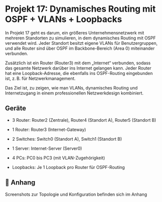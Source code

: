 # Projekt 17: Dynamisches Routing mit OSPF + VLANs + Loopbacks
In Projekt 17 geht es darum, ein größeres Unternehmensnetzwerk mit mehreren Standorten zu simulieren, in dem dynamisches Routing mit OSPF verwendet wird. Jeder Standort besitzt eigene VLANs für Benutzergruppen, und alle Router sind über OSPF im Backbone-Bereich (Area 0) miteinander verbunden.

Zusätzlich ist ein Router (Router3) mit dem „Internet“ verbunden, sodass das gesamte Netzwerk darüber ins Internet gelangen kann. Jeder Router hat eine Loopback-Adresse, die ebenfalls ins OSPF-Routing eingebunden ist, z. B. für Netzwerkmanagement.

Das Ziel ist, zu zeigen, wie man VLANs, dynamisches Routing und Internetzugang in einem professionellen Netzwerkdesign kombiniert. 


## Geräte

- 3 Router: Router2 (Zentrale), Router4 (Standort A), Router5 (Standort B)

- 1 Router: Router3 (Internet-Gateway)

- 2 Switches: Switch0 (Standort A), Switch1 (Standort B)

- 1 Server: Internet-Server (Server0)

- 4 PCs: PC0 bis PC3 (mit VLAN-Zugehörigkeit)

- Loopbacks: Je 1 Loopback pro Router für OSPF-Routing


## 📎 Anhang
Screenshots zur Topologie und Konfiguration befinden sich im Anhang
